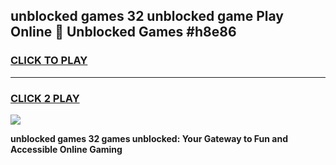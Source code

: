 
## unblocked games 32 unblocked game Play Online 👋 Unblocked Games #h8e86
<h3>
<a href="https://premium.freeplayer.one?title=unblocked_games_32&ref=21F">CLICK TO PLAY</a></h3>
<hr>

<h3>
<a href="https://premium.freeplayer.one?title=unblocked_games_32&ref=21F">CLICK 2 PLAY</a>
  
</h3>

<a href="https://premium.freeplayer.one?title=unblocked_games_32&ref=21F/"><img src="https://clearcache.store/games.png"></a>


**unblocked games 32 games unblocked: Your Gateway to Fun and Accessible Online Gaming**
